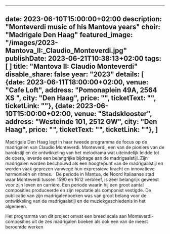 
---
date: 2023-06-10T15:00:00+02:00
description: "Monteverdi music of his Mantova years"
choir: "Madrigale Den Haag"
featured_image: "/images/2023-Mantova_II:_Claudio_Monteverdi.jpg"
publishDate: 2023-06-21T10:38:13+02:00
tags: [
]
title: "Mantova II: Claudio Monteverdi"
disable_share: false
year: "2023"
details: [
{date: 2023-06-11T18:00:00+02:00, venue: "Cafe Loft", address: "Pomonaplein 49A, 2564 XS ", city: "Den Haag", price: "", ticketText: "", ticketLink: ""},
{date: 2023-06-10T15:00:00+02:00, venue: "Stadsklooster", address: "Westeinde 101, 2512 GW", city: "Den Haag", price: "", ticketText: "", ticketLink: ""},
]
---
Madrigale Den Haag legt in haar tweede programma de focus op de madrigalen van Claudio Monteverdi. Monteverdi, een van de pioniers van de barokstijl en de ontwikkeling van het melodrama wat uiteindelijk leidde tot de opera, leverde een belangrijke bijdrage aan de madrigaalstijl. Zijn madrigalen worden beschouwd als een hoogtepunt van de madrigaalstijl en worden vaak geprezen vanwege hun expressieve kracht en innovatieve harmonieën en ritmes. 
 
De periode in Mantua, de Noord Italiaanse stad waar Monteverdi tussen 1590 en 1612 verbleef, is zeer belangrijk geweest voor zijn leven en carrière. Een periode waarin hij een groot aantal composities produceerde en zijn reputatie als componist vestigde. De publicatie van zijn madrigalenboeken was van groot belang voor de ontwikkeling van de madrigaalstijl en de muziekgeschiedenis in het algemeen.
 
Het programma van dit project omvat een breed scala aan Monteverdi-composities uit de zes madrigalen boeken als ook een van de meest beroemde werken 
